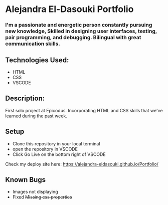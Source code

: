 # Alejandra El-Dasouki Portfolio

### I'm a passionate and energetic person constantly pursuing new knowledge, Skilled in designing user interfaces, testing, pair programming, and debugging. Bilingual with great communication skills.

## Technologies Used:

- HTML
- CSS
- VSCODE

## Description:

First solo project at Epicodus. Incorporating HTML and CSS skills that we've learned during the past week.

## Setup

- Clone this repository in your local terminal
- open the repository in VSCODE
- Click Go Live on the bottom right of VSCODE

Check my deploy site here: https://alejandra-eldasouki.github.io/Portfolio/

## Known Bugs

- Images not displaying
- Fixed ~~Missing css properties~~
